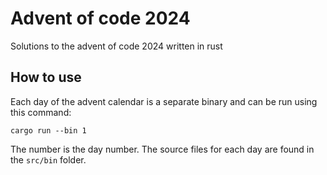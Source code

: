 # Advent of code 2024

Solutions to the advent of code 2024 written in rust

## How to use

Each day of the advent calendar is a separate binary and can be run using this command:

```
cargo run --bin 1
```

The number is the day number. The source files for each day are found in the `src/bin` folder.